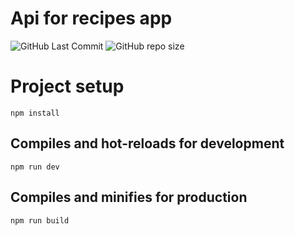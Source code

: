 # Api for recipes app
![GitHub Last Commit](https://img.shields.io/github/last-commit/biQte/recipes-api-ts?style=for-the-badge) ![GitHub repo size](https://img.shields.io/github/repo-size/biQte/recipes-api-ts?style=for-the-badge)

# Project setup
```
npm install
```
## Compiles and hot-reloads for development
```
npm run dev
```
## Compiles and minifies for production
```
npm run build
```
